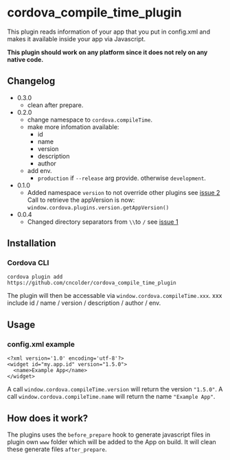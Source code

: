 cordova_compile_time_plugin
==========================

This plugin reads information of your app that you put in config.xml and makes it available inside your app via Javascript. 

**This plugin should work on any platform since it does not rely on any native code.**

## Changelog

* 0.3.0
  * clean after prepare.
* 0.2.0
  * change namespace to `cordova.compileTime`.
  * make more infomation available:
    * id
    * name
    * version
    * description
    * author
  * add env.
    * `production` if `--release` arg provide. otherwise `development`.
* 0.1.0
  * Added namespace `version` to not override other plugins see [issue 2](https://github.com/Binarypark/cordova_app_version_plugin/issues/2) <br/> Call to retrieve the appVersion is now: `window.cordova.plugins.version.getAppVersion()`
* 0.0.4
  * Changed directory separators from `\\`to `/` see [issue 1](https://github.com/Binarypark/cordova_app_version_plugin/issues/1)

## Installation
### Cordova CLI
```
cordova plugin add https://github.com/cncolder/cordova_compile_time_plugin
```
The plugin will then be accessable via `window.cordova.compileTime.xxx`. xxx include id / name / version / description / author / env.

## Usage
### config.xml example
```
<?xml version='1.0' encoding='utf-8'?>
<widget id="my.app.id" version="1.5.0">
  <name>Example App</name>
</widget>

```
A call `window.cordova.compileTime.version` will return the version `"1.5.0"`.
A call `window.cordova.compileTime.name` will return the name `"Example App"`.

## How does it work?
The plugins uses the `before_prepare` hook to generate javascript files in plugin own `www` folder which will be added to the App on build. It will clean these generate files `after_prepare`.
